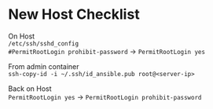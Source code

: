 # New Host Checklist

On Host  
`/etc/ssh/sshd_config`  
`#PermitRootLogin prohibit-password` -> `PermitRootLogin yes`

From admin container  
`ssh-copy-id -i ~/.ssh/id_ansible.pub root@<server-ip>`

Back on Host  
`PermitRootLogin yes` -> `PermitRootLogin prohibit-password`
